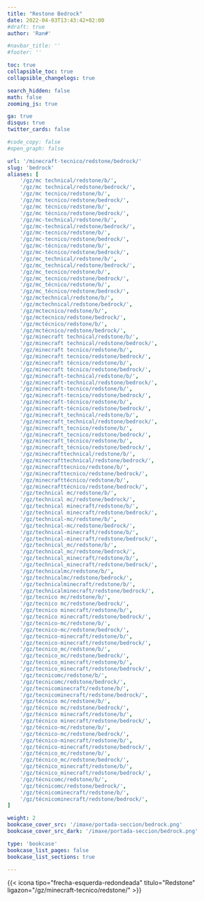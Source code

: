 ```yaml
---
title: "Restone Bedrock"
date: 2022-04-03T13:43:42+02:00
#draft: true
author: 'Ran#'

#navbar_title: ''
#footer: ''

toc: true
collapsible_toc: true
collapsible_changelogs: true

search_hidden: false
math: false
zooming_js: true

ga: true
disqus: true
twitter_cards: false

#code_copy: false
#open_graph: false

url: '/minecraft-tecnico/redstone/bedrock/'
slug: 'bedrock'
aliases: [
    '/gz/mc technical/redstone/b/',
    '/gz/mc technical/redstone/bedrock/',
    '/gz/mc tecnico/redstone/b/',
    '/gz/mc tecnico/redstone/bedrock/',
    '/gz/mc técnico/redstone/b/',
    '/gz/mc técnico/redstone/bedrock/',
    '/gz/mc-technical/redstone/b/',
    '/gz/mc-technical/redstone/bedrock/',
    '/gz/mc-tecnico/redstone/b/',
    '/gz/mc-tecnico/redstone/bedrock/',
    '/gz/mc-técnico/redstone/b/',
    '/gz/mc-técnico/redstone/bedrock/',
    '/gz/mc_technical/redstone/b/',
    '/gz/mc_technical/redstone/bedrock/',
    '/gz/mc_tecnico/redstone/b/',
    '/gz/mc_tecnico/redstone/bedrock/',
    '/gz/mc_técnico/redstone/b/',
    '/gz/mc_técnico/redstone/bedrock/',
    '/gz/mctechnical/redstone/b/',
    '/gz/mctechnical/redstone/bedrock/',
    '/gz/mctecnico/redstone/b/',
    '/gz/mctecnico/redstone/bedrock/',
    '/gz/mctécnico/redstone/b/',
    '/gz/mctécnico/redstone/bedrock/',
    '/gz/minecraft technical/redstone/b/',
    '/gz/minecraft technical/redstone/bedrock/',
    '/gz/minecraft tecnico/redstone/b/',
    '/gz/minecraft tecnico/redstone/bedrock/',
    '/gz/minecraft técnico/redstone/b/',
    '/gz/minecraft técnico/redstone/bedrock/',
    '/gz/minecraft-technical/redstone/b/',
    '/gz/minecraft-technical/redstone/bedrock/',
    '/gz/minecraft-tecnico/redstone/b/',
    '/gz/minecraft-tecnico/redstone/bedrock/',
    '/gz/minecraft-técnico/redstone/b/',
    '/gz/minecraft-técnico/redstone/bedrock/',
    '/gz/minecraft_technical/redstone/b/',
    '/gz/minecraft_technical/redstone/bedrock/',
    '/gz/minecraft_tecnico/redstone/b/',
    '/gz/minecraft_tecnico/redstone/bedrock/',
    '/gz/minecraft_técnico/redstone/b/',
    '/gz/minecraft_técnico/redstone/bedrock/',
    '/gz/minecrafttechnical/redstone/b/',
    '/gz/minecrafttechnical/redstone/bedrock/',
    '/gz/minecrafttecnico/redstone/b/',
    '/gz/minecrafttecnico/redstone/bedrock/',
    '/gz/minecrafttécnico/redstone/b/',
    '/gz/minecrafttécnico/redstone/bedrock/',
    '/gz/technical mc/redstone/b/',
    '/gz/technical mc/redstone/bedrock/',
    '/gz/technical minecraft/redstone/b/',
    '/gz/technical minecraft/redstone/bedrock/',
    '/gz/technical-mc/redstone/b/',
    '/gz/technical-mc/redstone/bedrock/',
    '/gz/technical-minecraft/redstone/b/',
    '/gz/technical-minecraft/redstone/bedrock/',
    '/gz/technical_mc/redstone/b/',
    '/gz/technical_mc/redstone/bedrock/',
    '/gz/technical_minecraft/redstone/b/',
    '/gz/technical_minecraft/redstone/bedrock/',
    '/gz/technicalmc/redstone/b/',
    '/gz/technicalmc/redstone/bedrock/',
    '/gz/technicalminecraft/redstone/b/',
    '/gz/technicalminecraft/redstone/bedrock/',
    '/gz/tecnico mc/redstone/b/',
    '/gz/tecnico mc/redstone/bedrock/',
    '/gz/tecnico minecraft/redstone/b/',
    '/gz/tecnico minecraft/redstone/bedrock/',
    '/gz/tecnico-mc/redstone/b/',
    '/gz/tecnico-mc/redstone/bedrock/',
    '/gz/tecnico-minecraft/redstone/b/',
    '/gz/tecnico-minecraft/redstone/bedrock/',
    '/gz/tecnico_mc/redstone/b/',
    '/gz/tecnico_mc/redstone/bedrock/',
    '/gz/tecnico_minecraft/redstone/b/',
    '/gz/tecnico_minecraft/redstone/bedrock/',
    '/gz/tecnicomc/redstone/b/',
    '/gz/tecnicomc/redstone/bedrock/',
    '/gz/tecnicominecraft/redstone/b/',
    '/gz/tecnicominecraft/redstone/bedrock/',
    '/gz/técnico mc/redstone/b/',
    '/gz/técnico mc/redstone/bedrock/',
    '/gz/técnico minecraft/redstone/b/',
    '/gz/técnico minecraft/redstone/bedrock/',
    '/gz/técnico-mc/redstone/b/',
    '/gz/técnico-mc/redstone/bedrock/',
    '/gz/técnico-minecraft/redstone/b/',
    '/gz/técnico-minecraft/redstone/bedrock/',
    '/gz/técnico_mc/redstone/b/',
    '/gz/técnico_mc/redstone/bedrock/',
    '/gz/técnico_minecraft/redstone/b/',
    '/gz/técnico_minecraft/redstone/bedrock/',
    '/gz/técnicomc/redstone/b/',
    '/gz/técnicomc/redstone/bedrock/',
    '/gz/técnicominecraft/redstone/b/',
    '/gz/técnicominecraft/redstone/bedrock/',
]

weight: 2
bookcase_cover_src: '/imaxe/portada-seccion/bedrock.png'
bookcase_cover_src_dark: '/imaxe/portada-seccion/bedrock.png'

type: 'bookcase'
bookcase_list_pages: false
bookcase_list_sections: true

---
```


{{< icona tipo="frecha-esquerda-redondeada" titulo="Redstone" ligazon="/gz/minecraft-tecnico/redstone/" >}}
